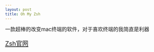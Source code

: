 ```yaml
---
layout: post
title: Oh My Zsh
---
```

<big>一款超棒的改变mac终端的软件，对于喜欢终端的我简直是利器<big>

<a href="http://ohmyz.sh/">Zsh官网</a>


